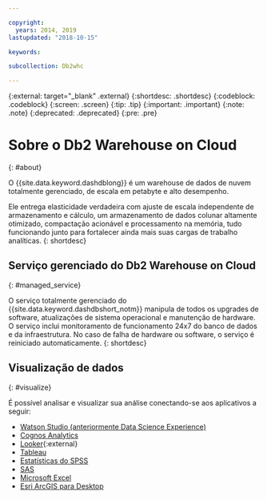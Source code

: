 ```yaml
---

copyright:
  years: 2014, 2019
lastupdated: "2018-10-15"

keywords:

subcollection: Db2whc

---
```


<!-- Attribute definitions --> 
{:external: target="_blank" .external}
{:shortdesc: .shortdesc}
{:codeblock: .codeblock}
{:screen: .screen}
{:tip: .tip}
{:important: .important}
{:note: .note}
{:deprecated: .deprecated}
{:pre: .pre}

# Sobre o Db2 Warehouse on Cloud
{: #about}

O {{site.data.keyword.dashdblong}} é um warehouse de dados de nuvem totalmente gerenciado, de escala em petabyte e alto
desempenho.

Ele entrega elasticidade verdadeira com ajuste de escala independente de armazenamento e cálculo, um armazenamento de dados
colunar altamente otimizado, compactação acionável e processamento na memória, tudo funcionando junto para fortalecer ainda mais
suas cargas de trabalho analíticas.
{: shortdesc}

## Serviço gerenciado do Db2 Warehouse on Cloud
{: #managed_service}

O serviço totalmente gerenciado do {{site.data.keyword.dashdbshort_notm}} manipula de todos os upgrades de software, atualizações de sistema operacional e manutenção de hardware. O serviço inclui monitoramento de funcionamento 24x7 do banco de dados e da infraestrutura. No caso de falha de hardware ou software, o serviço é reiniciado automaticamente.
{: shortdesc}

<!-- ## Provisioning of Db2 Warehouse on Cloud
{: #whse_provision}

The {{site.data.keyword.dashdbshort_notm}} database can be provisioned on {{site.data.keyword.BluSoftlayer_full}} and for AWS.
{: shortdesc}

If you want to have the data warehouse provisioned for AWS, select the **MPP Small for AWS** plan. -->

## Visualização de dados
{: #visualize}

É possível analisar e visualizar sua análise conectando-se aos aplicativos a seguir:

- [ Watson Studio (anteriormente Data Science Experience) ](/docs/services/Db2whc/connecting?topic=Db2whc-ds#watson_studio)
- [Cognos Analytics](/docs/services/Db2whc/connecting?topic=Db2whc-data_vis_bi#cognos)
- [Looker](https://docs.looker.com/setup-and-management/connecting-to-db){:external}
- [Tableau](/docs/services/Db2whc/connecting?topic=Db2whc-data_vis_bi#tableau)
- [Estatísticas do SPSS](/docs/services/Db2whc/connecting?topic=Db2whc-ds#spss_stats)
- [SAS](/docs/services/Db2whc/connecting?topic=Db2whc-ds#sas)
- [Microsoft Excel](/docs/services/Db2whc/connecting?topic=Db2whc-data_vis_bi#excel)
- [Esri ArcGIS para Desktop](/docs/services/Db2whc/connecting?topic=Db2whc-data_vis_bi#esri_arcgis)


